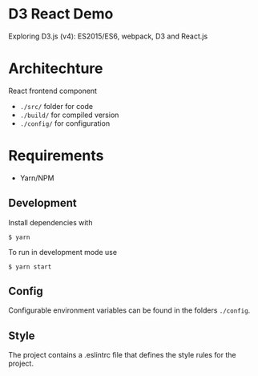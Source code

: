 D3 React Demo
==============

Exploring D3.js (v4): ES2015/ES6, webpack, D3 and React.js


# Architechture
React frontend component

- `./src/` 	folder for code 
- `./build/` 	for compiled version
- `./config/` for configuration

# Requirements
- Yarn/NPM

## Development

Install dependencies with

```
$ yarn
```

To run in development mode use
```
$ yarn start
```
## Config
Configurable environment variables can be found in the folders `./config`.

## Style
The project contains a .eslintrc file that defines the style rules for the project.
